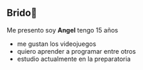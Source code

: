 ## Brido👋

Me presento soy **Angel** tengo 15 años 
* me gustan los videojuegos
* quiero aprender a programar entre otros
* estudio actualmente en la preparatoria

<!--
**ElBrido/ElBrido** is a ✨ _special_ ✨ repository because its `README.md` (this file) appears on your GitHub profile.

Here are some ideas to get you started:

- 🔭 I’m currently working on ...
- 🌱 I’m currently learning ...
- 👯 I’m looking to collaborate on ...
- 🤔 I’m looking for help with ...
- 💬 Ask me about ...
- 📫 How to reach me: ...
- 😄 Pronouns: ...
- ⚡ Fun fact: ...
-->
